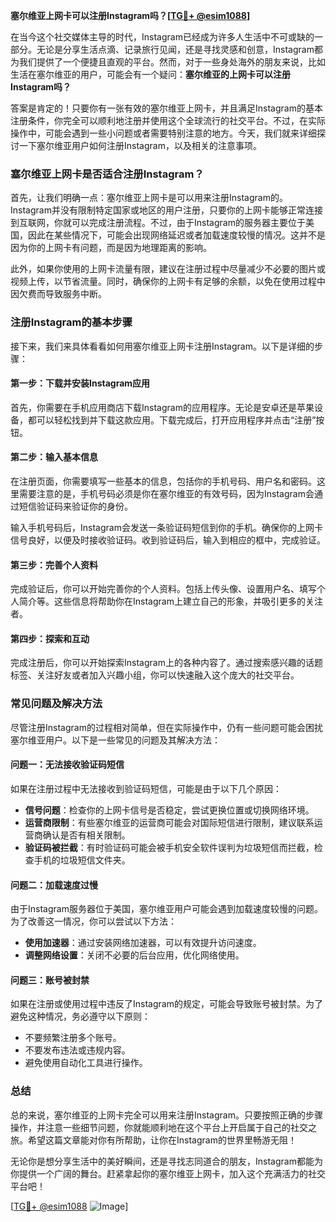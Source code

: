 **塞尔维亚上网卡可以注册Instagram吗？[[TG💪+ @esim1088](https://t.me/s/esim1088)]**

在当今这个社交媒体主导的时代，Instagram已经成为许多人生活中不可或缺的一部分。无论是分享生活点滴、记录旅行见闻，还是寻找灵感和创意，Instagram都为我们提供了一个便捷且直观的平台。然而，对于一些身处海外的朋友来说，比如生活在塞尔维亚的用户，可能会有一个疑问：**塞尔维亚的上网卡可以注册Instagram吗？**

答案是肯定的！只要你有一张有效的塞尔维亚上网卡，并且满足Instagram的基本注册条件，你完全可以顺利地注册并使用这个全球流行的社交平台。不过，在实际操作中，可能会遇到一些小问题或者需要特别注意的地方。今天，我们就来详细探讨一下塞尔维亚用户如何注册Instagram，以及相关的注意事项。

### 塞尔维亚上网卡是否适合注册Instagram？

首先，让我们明确一点：塞尔维亚上网卡是可以用来注册Instagram的。Instagram并没有限制特定国家或地区的用户注册，只要你的上网卡能够正常连接到互联网，你就可以完成注册流程。不过，由于Instagram的服务器主要位于美国，因此在某些情况下，可能会出现网络延迟或者加载速度较慢的情况。这并不是因为你的上网卡有问题，而是因为地理距离的影响。

此外，如果你使用的上网卡流量有限，建议在注册过程中尽量减少不必要的图片或视频上传，以节省流量。同时，确保你的上网卡有足够的余额，以免在使用过程中因欠费而导致服务中断。

### 注册Instagram的基本步骤

接下来，我们来具体看看如何用塞尔维亚上网卡注册Instagram。以下是详细的步骤：

#### 第一步：下载并安装Instagram应用

首先，你需要在手机应用商店下载Instagram的应用程序。无论是安卓还是苹果设备，都可以轻松找到并下载这款应用。下载完成后，打开应用程序并点击“注册”按钮。

#### 第二步：输入基本信息

在注册页面，你需要填写一些基本的信息，包括你的手机号码、用户名和密码。这里需要注意的是，手机号码必须是你在塞尔维亚的有效号码，因为Instagram会通过短信验证码来验证你的身份。

输入手机号码后，Instagram会发送一条验证码短信到你的手机。确保你的上网卡信号良好，以便及时接收验证码。收到验证码后，输入到相应的框中，完成验证。

#### 第三步：完善个人资料

完成验证后，你可以开始完善你的个人资料。包括上传头像、设置用户名、填写个人简介等。这些信息将帮助你在Instagram上建立自己的形象，并吸引更多的关注者。

#### 第四步：探索和互动

完成注册后，你可以开始探索Instagram上的各种内容了。通过搜索感兴趣的话题标签、关注好友或者加入兴趣小组，你可以快速融入这个庞大的社交平台。

### 常见问题及解决方法

尽管注册Instagram的过程相对简单，但在实际操作中，仍有一些问题可能会困扰塞尔维亚用户。以下是一些常见的问题及其解决方法：

#### 问题一：无法接收验证码短信

如果在注册过程中无法接收到验证码短信，可能是由于以下几个原因：
- **信号问题**：检查你的上网卡信号是否稳定，尝试更换位置或切换网络环境。
- **运营商限制**：有些塞尔维亚的运营商可能会对国际短信进行限制，建议联系运营商确认是否有相关限制。
- **验证码被拦截**：有时验证码可能会被手机安全软件误判为垃圾短信而拦截，检查手机的垃圾短信文件夹。

#### 问题二：加载速度过慢

由于Instagram服务器位于美国，塞尔维亚用户可能会遇到加载速度较慢的问题。为了改善这一情况，你可以尝试以下方法：
- **使用加速器**：通过安装网络加速器，可以有效提升访问速度。
- **调整网络设置**：关闭不必要的后台应用，优化网络使用。

#### 问题三：账号被封禁

如果在注册或使用过程中违反了Instagram的规定，可能会导致账号被封禁。为了避免这种情况，务必遵守以下原则：
- 不要频繁注册多个账号。
- 不要发布违法或违规内容。
- 避免使用自动化工具进行操作。

### 总结

总的来说，塞尔维亚的上网卡完全可以用来注册Instagram。只要按照正确的步骤操作，并注意一些细节问题，你就能顺利地在这个平台上开启属于自己的社交之旅。希望这篇文章能对你有所帮助，让你在Instagram的世界里畅游无阻！

无论你是想分享生活中的美好瞬间，还是寻找志同道合的朋友，Instagram都能为你提供一个广阔的舞台。赶紧拿起你的塞尔维亚上网卡，加入这个充满活力的社交平台吧！

[[TG💪+ @esim1088](https://t.me/s/esim1088) ![Image](https://i.postimg.cc/4NQfJmqS/Snipaste-2025-05-13-00-14-12.png)]